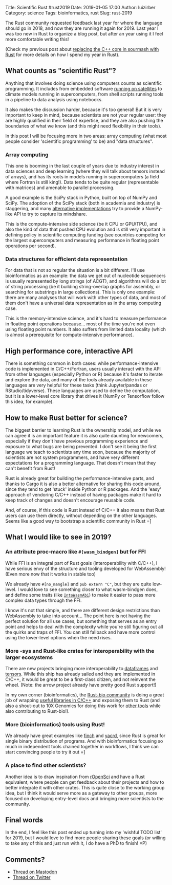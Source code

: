 Title: Scientific Rust #rust2019
Date: 2019-01-05 17:00
Author: luizirber
Category: science
Tags: bioinformatics, rust
Slug: rust-2019

The Rust community requested feedback last year for where the language should go
in 2018, and now they are running it again for 2019.
Last year I was too new in Rust to organize a blog post,
but after an year using it I feel more comfortable writing this!

(Check my previous post about [replacing the C++ core in sourmash with Rust][refactor] for more details on how I spend my year in Rust).

[refactor]: {filename}/2018-08-23-sourmash-rust.md

## What counts as "scientific Rust"?

Anything that involves doing science using computers counts as
scientific programming. It includes from embedded software
[running on satellites][rustconf-sat] to climate models
running in supercomputers, from shell scripts running tools in a pipeline to
data analysis using notebooks.

It also makes the discussion harder, because it's too general! But it is very
important to keep in mind, because scientists are not your regular user: they
are highly qualified in their field of expertise, and they are also pushing the
boundaries of what we know (and this might need flexibility in their tools).

In this post I will be focusing more in two areas: array computing (what most
people consider 'scientific programming' to be) and "data structures".

[rustconf-sat]: https://www.youtube.com/watch?v=y5Yd3FC-kh8

### Array computing

This one is booming in the last couple of years due to industry interest in data
sciences and deep learning (where they will talk about tensors instead of arrays),
and has its roots in models running in supercomputers (a field where Fortran is
still king!). Data tends to be quite regular (representable with matrices) and 
amenable to parallel processing.

A good example is the SciPy stack in Python, built on top of NumPy and SciPy.
The adoption of the SciPy stack (both in academia and industry) is staggering,
and many [alternative implementations][cupy] try to provide a NumPy-like API to try to
capture its mindshare.

This is the compute-intensive side science (be it CPU or GPU/TPU), and also the kind
of data that pushed CPU evolution and is still very important in defining policy
in scientific computing funding (see countries competing for the largest
supercomputers and measuring performance in floating point operations per second).

[cupy]: https://github.com/cupy/cupy

### Data structures for efficient data representation

For data that is not so regular the situation is a bit different. I'll use
bioinformatics as an example: the data we get out of nucleotide sequencers is usually
represented by long strings (of ACGT), and algorithms will do a lot of string processing
(be it building string-overlap graphs for assembly, or searching for substrings
in large collections). This is only one example: there are many analyses that
will work with other types of data, and most of them don't have a
universal data representation as in the array computing case.

This is the memory-intensive science, and it's hard to measure performance in
floating point operations because... most of the time you're not even using
floating point numbers. It also suffers from limited data locality (which is
almost a prerequisite for compute-intensive performance).

## High performance core, interactive API

There is something common in both cases: while performance-intensive
code is implemented in C/C++/Fortran, users usually interact with the API from
other languages (especially Python or R) because it's faster to iterate and
explore the data, and many of the tools already available in these languages are
very helpful for these tasks (think Jupyter/pandas or RStudio/tidyverse).
These languages are used to define the computation, but it is a lower-level core
library that drives it (NumPy or Tensorflow follow this idea, for example).

## How to make Rust better for science?

The biggest barrier to learning Rust is the ownership model, and while we can
agree it is an important feature it is also quite daunting for newcomers,
especially if they don't have previous programming experience and exposure to
what bugs are being prevented. I don't see it being the first language we teach
to scientists any time soon, because the majority of scientists are not system
programmers, and have very different expectations for a programming language.
That doesn't mean that they can't benefit from Rust!

Rust is already great for building the performance-intensive parts,
and thanks to Cargo it is also a better alternative for sharing this code around,
since they tend to get 'stuck' inside Python or R packages.
And the 'easy' approach of vendoring C/C++ instead of having packages make it
hard to keep track of changes and doesn't encourage reusable code.

And, of course, if this code is Rust instead of C/C++ it also means that Rust
users can use them directly, without depending on the other languages. Seems
like a good way to bootstrap a scientific community in Rust =]

## What I would like to see in 2019?

### An attribute proc-macro like `#[wasm_bindgen]` but for FFI

While FFI is an integral part of Rust goals (interoperability with C/C++), I
have serious envy of the structure and tooling developed for WebAssembly! (Even
more now that it works in stable too)

We already have `#[no_mangle]` and `pub extern "C"`, but they are quite
low-level. I would love to see something closer to what wasm-bindgen does,
and define some traits (like [`IntoWasmAbi`][intowasm]) to make it easier to
pass more complex data types through the FFI.

I know it's not that simple, and there are different design restrictions than
WebAssembly to take into account... The point here is not having the perfect
solution for all use cases, but something that serves as an entry point and helps
to deal with the complexity while you're still figuring out all the quirks and
traps of FFI. You can still fallback and have more control using the lower-level
options when the need rises.

[intowasm]: https://rustwasm.github.io/wasm-bindgen/api/wasm_bindgen/convert/trait.IntoWasmAbi.html

### More -sys and Rust-like crates for interoperability with the larger ecosystems

There are new projects bringing more interoperability to [dataframes][arrow] and [tensors][xnd].
While this ship has already sailed and they are implemented in C/C++,
it would be great to be a first-class citizen,
and not reinvent the wheel.
(Note: the arrow project already have pretty good Rust support!)

[arrow]: https://arrow.apache.org/
[xnd]: https://xnd.io/

In my own corner (bioinformatics), the [Rust-bio community][rust-bio] is doing a
great job of wrapping [useful libraries in C/C++][htslib] and exposing them to
Rust (and also a shout-out to 10X Genomics for doing this work for
[other tools][bwa] while also contributing to Rust-bio!).

[rust-bio]: https://github.com/rust-bio

[htslib]: https://github.com/rust-bio/rust-htslib
[bwa]: https://github.com/10XGenomics/rust-bwa

### More (bioinformatics) tools using Rust!

We already have great examples like [finch][finch] and [yacrd][yacrd],
since Rust is great for single binary distribution of programs.
And with bioinformatics focusing so much in independent tools chained together in workflows,
I think we can start convincing people to try it out =]

[finch]: https://github.com/onecodex/finch-rs
[yacrd]: https://github.com/natir/yacrd

### A place to find other scientists?

Another idea is to draw inspiration from [rOpenSci][ropensci] and have a Rust equivalent,
where people can get feedback about their projects and how to better integrate it with other crates.
This is quite close to the working group idea,
but I think it would serve more as a gateway to other groups,
more focused on developing entry-level docs and bringing more scientists to the
community.

[ropensci]: https://ropensci.org/about/

## Final words

In the end, I feel like this post ended up turning into my 'wishful TODO list'
for 2019, but I would love to find more people sharing these goals (or willing
to take any of this and just run with it, I do have a PhD to finish! =P)

## Comments?

- [Thread on Mastodon][100]
- [Thread on Twitter][101]


[100]: https://social.lasanha.org/@luizirber/101367104235280253
[101]: https://twitter.com/luizirber/status/1081729107170193408

